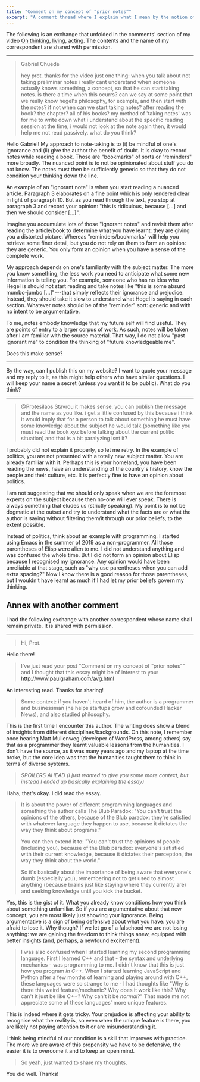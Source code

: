 ```yaml
---
title: "Comment on my concept of “prior notes”"
excerpt: "A comment thread where I explain what I mean by the notion of 'prior notes'."
---
```


The following is an exchange that unfolded in the comments' section of
my video [On thinking, living, acting](https://protesilaos.com/books/2022-09-18-thinking-acting-living/).
The contents and the name of my correspondent are shared with
permission.

* * *

> Gabriel Chuede
>
> hey prot. thanks for the video just one thing: when you talk about not
> taking preliminar notes i really cant understand when someone actually
> knows something, a concept, so that he can start taking notes. is
> there a time when this ocurrs? can we say at some point that we really
> know hegel's philosophy, for exemple, and then start with the notes?
> if not when can we start taking notes? after reading the book? the
> chapter? all of his books?  my method of 'taking notes' was for me to
> write down what i understand about the specific reading session at the
> time, i would not look at the note again then, it would help me not
> read passively. what do you think?

Hello Gabriel!  My approach to note-taking is to (i) be mindful of one's
ignorance and (ii) give the author the benefit of doubt.  It is okay to
record notes while reading a book.  Those are "bookmarks" of sorts or
"reminders" more broadly.  The nuanced point is to not be opinionated
about stuff you do not know.  The notes must then be sufficiently
generic so that they do not condition your thinking down the line.

An example of an "ignorant note" is when you start reading a nuanced
article.  Paragraph 3 elaborates on a fine point which is only rendered
clear in light of paragraph 10.  But as you read through the text, you
stop at paragraph 3 and record your opinion: "this is ridiculous,
because [...] and then we should consider [...]".

Imagine you accumulate lots of those "ignorant notes" and revisit them
after reading the article/book to determine what you have learnt: they
are giving you a distorted picture.  Whereas "reminders/bookmarks" will
help you retrieve some finer detail, but you do not rely on them to form
an opinion: they are generic.  You only form an opinion when you have a
sense of the complete work.

My approach depends on one's familiarity with the subject matter.  The
more you know something, the less work you need to anticipate what some
new information is telling you.  For example, someone who has no idea
who Hegel is should not start reading and take notes like "this is some
absurd mumbo-jumbo [...]"---that simply reflects their ignorance and
prejudice.  Instead, they should take it slow to understand what Hegel
is saying in each section.  Whatever notes should be of the "reminder"
sort: generic and with no intent to be argumentative.

To me, notes embody knowledge that my future self will find useful.
They are points of entry to a larger corpus of work.  As such, notes
will be taken after I am familiar with the source material.  That way, I
do not allow "past ignorant me" to condition the thinking of "future
knowledgeable me".

Does this make sense?

* * *

By the way, can I publish this on my website?  I want to quote your
message and my reply to it, as this might help others who have similar
questions.  I will keep your name a secret (unless you want it to be
public).  What do you think?

* * *

> @Protesilaos Stavrou it makes sense.  you can publish the message and
> the name as you like.  i get a little confused by this because i think
> it would imply that for a person to talk about something he must have
> some knowledge about the subject he would talk (something like you
> must read the book xyz before talking about the current politic
> situation) and that is a bit paralyzing isnt it?

I probably did not explain it properly, so let me retry.  In the example
of politics, you are not presented with a totally new subject matter.
You are already familiar with it.  Perhaps this is your homeland, you
have been reading the news, have an understanding of the country's
history, know the people and their culture, etc.  It is perfectly fine
to have an opinion about politics.

I am not suggesting that we should only speak when we are the foremost
experts on the subject because then no-one will ever speak.  There is
always something that eludes us (strictly speaking).  My point is to not
be dogmatic at the outset and try to understand what the facts are or
what the author is saying without filtering them/it through our prior
beliefs, to the extent possible.

Instead of politics, think about an example with programming.  I started
using Emacs in the summer of 2019 as a non-programmer.  All those
parentheses of Elisp were alien to me.  I did not understand anything
and was confused the whole time.  But I did not form an opinion about
Elisp because I recognised my ignorance.  Any opinion would have been
unreliable at that stage, such as "why use parentheses when you can add
extra spacing?"  Now I know there is a good reason for those
parentheses, but I wouldn't have learnt as much if I had let my prior
beliefs govern my thinking.

## Annex with another comment

I had the following exchange with another correspondent whose name shall
remain private.  It is shared with permission.

* * *

> Hi, Prot.

Hello there!

> I've just read your post "Comment on my concept of “prior notes”" and
> I thought that this essay might be of interest to you:
> http://www.paulgraham.com/avg.html

An interesting read.  Thanks for sharing!

> Some context: if you haven't heard of him, the author is a programmer
> and businessman (he helps startups grow and cofounded Hacker News),
> and also studied philosophy.

This is the first time I encounter this author.  The writing does show a
blend of insights from different disciplines/backgrounds.  On this note,
I remember once hearing Matt Mullenweg (developer of WordPress, among
others) say that as a programmer they learnt valuable lessons from the
humanities.  I don't have the source, as it was many years ago and my
laptop at the time broke, but the core idea was that the humanities
taught them to think in terms of diverse systems.

> *SPOILERS AHEAD (I just wanted to give you some more context, but
> instead I ended up basically explaining the essay)*

Haha, that's okay.  I did read the essay.

> It is about the power of different programming languages and something
> the author calls The Blub Paradox: "You can't trust the opinions of
> the others, because of the Blub paradox: they're satisfied with
> whatever language they happen to use, because it dictates the way they
> think about programs."
>
> You can then extend it to: "You can't trust the opinions of people
> (including you), because of the Blub paradox: everyone's satisfied
> with their current knowledge, because it dictates their perception,
> the way they think about the world."
>
> So it's basically about the importance of being aware that everyone's
> dumb (especially you), remembering not to get used to almost anything
> (because brains just like staying where they currently are) and
> seeking knowledge until you kick the bucket.

Yes, this is the gist of it.  What you already know conditions how you
think about something unfamiliar.  So if you are argumentative about
that new concept, you are most likely just showing your ignorance.
Being argumentative is a sign of being defensive about what you have:
you are afraid to lose it.  Why though?  If we let go of a falsehood we
are not losing anything: we are gaining the freedom to think things
anew, equipped with better insights (and, perhaps, a newfound
excitement).

> I was also confused when I started learning my second programming
> language. First I learned C++ and that - the syntax and underlying
> mechanics - was programming to me. I didn't know that this is just how
> you program *in C++*. When I started learning JavaScript and Python
> after a few months of learning and playing around with C++, these
> languages were so strange to me - I had thoughts like "Why is there
> this weird feature/mechanic? Why does it work like this? Why can't it
> just be like C++? Why can't it be *normal*?" That made me not
> appreciate some of these languages' more unique features.

This is indeed where it gets tricky.  Your prejudice is affecting your
ability to recognise what the reality is, so even when the unique
feature is there, you are likely not paying attention to it or are
misunderstanding it.

I think being mindful of our condition is a skill that improves with
practice.  The more we are aware of this propensity we have to be
defensive, the easier it is to overcome it and to keep an open mind.

> So yeah, just wanted to share my thoughts.

You did well.  Thanks!
